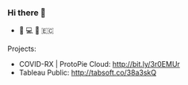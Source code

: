 ### Hi there 👋

- :guitar: :computer: :runner: 🇪🇨

Projects: 
- COVID-RX | ProtoPie Cloud: http://bit.ly/3r0EMUr
- Tableau Public: http://tabsoft.co/38a3skQ

<!--
**eduardisrael/eduardisrael** is a ✨ _special_ ✨ repository because its `README.md` (this file) appears on your GitHub profile.

Here are some ideas to get you started:

- 🔭 I’m currently working on ...
- 🌱 I’m currently learning ...
- 👯 I’m looking to collaborate on ...
- 🤔 I’m looking for help with ...
- 💬 Ask me about ...
- 📫 How to reach me: ...
- 😄 Pronouns: ...
- ⚡ Fun fact: ...
-->
